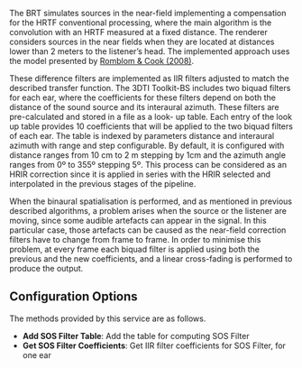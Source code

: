 The BRT simulates sources in the near-field implementing a compensation for the HRTF conventional processing, where the main algorithm is the convolution with an HRTF measured at a fixed distance. The renderer considers sources in the near fields when they are located at distances lower than 2 meters to the listener’s head. The implemented approach uses the model presented by <a href="https://www.researchgate.net/publication/280979094_Partitioned_convolution_algorithms_for_real-time_auralization" target="_blank">Romblom & Cook (2008)</a>. 

These difference filters are implemented as IIR filters adjusted to match the described transfer function. The 3DTI Toolkit-BS includes two biquad filters for each ear, where the coefficients for these filters depend on both the distance of the sound source and its interaural azimuth. These filters are pre-calculated and stored in a file as a look- up table. Each entry of the look up table provides 10 coefficients that will be applied to the two biquad filters of each ear. The table is indexed by parameters distance and interaural azimuth with range and step configurable. By default, it is configured with distance ranges from 10 cm to 2 m stepping by 1cm and the azimuth angle ranges from 0º to 355º stepping 5º. 
This process can be considered as an HRIR correction since it is applied in series with the HRIR selected and interpolated in the previous stages of the pipeline. 

When the binaural spatialisation is performed, and as mentioned in previous described algorithms, a problem arises when the source or the listener are moving, since some audible artefacts can appear in the signal. In this particular case, those artefacts can be caused as the near-field correction filters have to change from frame to frame. In order to minimise this problem, at every frame each biquad filter is applied using both the previous and the new coefficients, and a linear cross-fading is performed to produce the output.

## Configuration Options

The methods provided by this service are as follows.

- **Add SOS Filter Table**: Add the table for computing SOS Filter
- **Get SOS Filter Coefficients**: Get IIR filter coefficients for SOS Filter, for one ear
